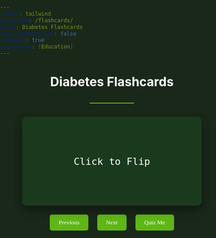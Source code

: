 ```yaml
---
layout: tailwind
permalink: /flashcards/
title: Diabetes Flashcards
show_reading_time: false
comments: true
categories: [Education]
---
```


  <link href="https://fonts.googleapis.com/css2?family=Oxygen+Mono&display=swap" rel="stylesheet">
<style>
    html, body, select {
      color: white !important;
      background-color: #1A281A !important;
      margin: 0 !important;
      padding: 0 !important;
    }
    p {
      font-family: 'Oxygen Mono';
      font-size: 15px;
      color: white;
    }
    /*h1, h2, h3, h4 {
      font-family: 'Oxygen Mono';
      color:#5fb617;
    }*/
    .feature-card {
      background: #1a3a1e;
      transition: all 0.3s ease;
      padding: 20px;
      border-radius: 10px;
      margin: 10px;
      text-align: center;
    }
    .feature-card:hover {
      transform: translateY(-5px);
      box-shadow: 0 10px 20px rgba(0,0,0,0.2);
    }
    .divider {
      width: 100px;
      height: 2px;
      background: #5fb617;
      margin: 30px auto;
    }
    .controls {
      display: flex;
      justify-content: center;
      gap: 20px;
      margin: 20px;
    }
    button {
      background-color: #5fb617;
      border: none;
      color: white;
      padding: 10px 20px;
      font-family: 'Oxygen Mono';
      border-radius: 5px;
      cursor: pointer;
      transition: background 0.3s ease;
    }
    button:hover {
      background-color: #4da514;
    }
    .flashcard {
      cursor: pointer;
      user-select: none;
      background: transparent;
      padding: 0;
      border-radius: 10px;
      font-size: 18px;
      margin: 20px auto;
      width: 80%;
      text-align: center;
      transition: box-shadow 0.3s ease;
      perspective: 1000px;
      height: 200px;
      position: relative;
      box-shadow: 0 10px 20px rgba(0,0,0,0.2);
      min-height: 180px;
      max-width: 500px;
      display: flex;
      align-items: center;
      justify-content: center;
    }
    /*.flashcard:hover {
      /*transform: translateY(-5px);
      box-shadow: 0 10px 20px rgba(0,0,0,0.2);
    }*/
    .flashcard-inner {
      position: relative;
      width: 100%;
      height: 100%;
      transition: transform 0.6s cubic-bezier(.4,2,.6,1);
      transform-style: preserve-3d;
    }
    .flashcard.flipped .flashcard-inner {
      transform: rotateY(180deg);
    }
    .flashcard-front, .flashcard-back {
      position: absolute;
      width: 100%;
      height: 100%;
      backface-visibility: hidden;
      background: #1a3a1e;
      color: #fff;
      border-radius: 10px;
      display: flex;
      align-items: center;
      justify-content: center;
      /*font-size: 22px;*/
      font-family: 'Oxygen Mono', monospace;
      box-sizing: border-box;
      padding: 40px 20px;
      box-shadow: 0 10px 20px rgba(0,0,0,0.2);
    }
    .flashcard-front {
      font-size: 22px;
    }
    .flashcard-back {
      transform: rotateY(180deg);
      background: #2a4a2e;
      color: #b6ffb6;
      font-size: 18px;
    }
</style>
<html>
  <h1 style="text-align:center">Diabetes Flashcards</h1>
  <div class="divider"></div>
  <div id="flashcardContainer">
    <div class="flashcard" id="flashcard">
      <div class="flashcard-inner">
        <div class="flashcard-front" id="flashcardFront">Click to Flip</div>
        <div class="flashcard-back" id="flashcardBack"></div>
      </div>
    </div>
    <div id="cardCounter" style="text-align:center; font-family:'Oxygen Mono'; margin-top:10px; color:#5fb617;"></div>
    <div class="controls">
      <button id="prevBtn">Previous</button>
      <button id="nextBtn">Next</button>
      <button id="quizBtn">Quiz Me</button>
    </div>
  </div>
  <div id="quizSection"></div>

  <script type="module">
    import { pythonURI, fetchOptions } from '{{ site.baseurl }}/assets/js/api/config.js';

    let currentCard = 0;
    let showingTerm = true;
    let flashcards = [];

    const flashcardEl = document.getElementById("flashcard");
    const flashcardFront = document.getElementById("flashcardFront");
    const flashcardBack = document.getElementById("flashcardBack");
    const quizSection = document.getElementById("quizSection");
    const flashcardContainer = document.getElementById("flashcardContainer");

    async function fetchFlashcards() {
      try {
        const response = await fetch(`${pythonURI}/api/flashcards`);
        flashcards = await response.json();
        displayCard();
      } catch (error) {
        flashcardEl.innerText = "Failed to load flashcards. Please try again later.";
        console.error("Error fetching flashcards:", error);
      }
    }

    const cardCounter = document.getElementById("cardCounter");

    // Flip card on click (toggle flipped class)
    flashcardEl.addEventListener("click", () => {
      flashcardEl.classList.toggle("flipped");
      showingTerm = !showingTerm;
    });

    function displayCard() {
      if (flashcards.length === 0) return;
      const card = flashcards[currentCard];
      flashcardFront.innerText = card.term;
      flashcardBack.innerText = card.definition;
      // Always show front when changing card
      flashcardEl.classList.remove("flipped");
      showingTerm = true;
      cardCounter.innerText = `Card ${currentCard + 1} of ${flashcards.length}`;
    }

    function nextCard() {
      if (flashcards.length === 0) return;
      currentCard = (currentCard + 1) % flashcards.length;
      showingTerm = true;
      displayCard();
    }

    function prevCard() {
      if (flashcards.length === 0) return;
      currentCard = (currentCard - 1 + flashcards.length) % flashcards.length;
      showingTerm = true;
      displayCard();
    }

    // Utility to get N random elements from an array
    function getRandomSample(arr, n) {
      const copy = arr.slice();
      for (let i = copy.length - 1; i > 0; i--) {
      const j = Math.floor(Math.random() * (i + 1));
        [copy[i], copy[j]] = [copy[j], copy[i]];
      } 
      return copy.slice(0, n);
    }

    let quizCards = []; // Store the random 10 cards for the current quiz

    function renderQuiz() {
      // Hide flashcards
      flashcardContainer.style.display = "none";
      // Pick 10 random cards for this quiz
      quizCards = getRandomSample(flashcards, Math.min(10, flashcards.length));
      let quizHtml = `
        <form id="quizForm" class="feature-card">
          <h2>Quiz: Type the correct term for each definition</h2>
          <div style="display:flex; flex-direction:column; gap:15px;">
      `;
      quizCards.forEach((card, idx) => {
        quizHtml += `
          <div>
            <label><b>${idx + 1}.</b> ${card.definition}</label><br>
            <input type="text" name="answer${idx}" style="width:100%;padding:5px;margin-top:5px;" autocomplete="off"/>
          </div>
        `;
      });
      quizHtml += `
          </div>
          <div style="margin-top:20px; display:flex; gap:10px; justify-content:center;">
            <button type="button" id="cancelQuizBtn">Cancel</button>
            <button type="submit" id="submitQuizBtn">Submit Quiz</button>
          </div>
          <div id="quizWarning" style="color:orange; margin-top:10px;"></div>
        </form>
      `;
      quizSection.innerHTML = quizHtml;

      document.getElementById("cancelQuizBtn").onclick = () => {
        quizSection.innerHTML = "";
        flashcardContainer.style.display = "";
      };
      document.getElementById("quizForm").onsubmit = handleQuizSubmit;
    }

    function handleQuizSubmit(e) {
      e.preventDefault();
      const form = e.target;
      const answers = [];
      let emptyCount = 0;
      for (let i = 0; i < quizCards.length; i++) {
        const val = form[`answer${i}`].value.trim();
        answers.push(val);
        if (!val) emptyCount++;
      }
      if (emptyCount > 0) {
        document.getElementById("quizWarning").innerText =
          "Are you sure you want to submit? You haven't answered all the questions.";
        // Only submit if user clicks submit again with warning shown
        if (!form.dataset.warned) {
          form.dataset.warned = "true";
          return;
        }
      }
      // Grade quiz
      let score = 0;
      let resultsHtml = `<div class="feature-card"><h2>Quiz Results</h2><ul style="text-align:left;">`;
      quizCards.forEach((card, idx) => {
        const userAns = answers[idx] || "(no answer)";
        const correct = userAns.toLowerCase().trim() === card.term.toLowerCase().trim();
        if (correct) score++;
        resultsHtml += `<li>
          <b>Q${idx + 1}:</b> ${card.definition}<br>
          <span style="color:${correct ? 'limegreen' : 'red'}">
            Your answer: ${userAns}
            ${correct ? "✓" : `✗ (Correct: ${card.term})`}
          </span>
        </li>`;
      });
      resultsHtml += `</ul>
        <h3 style="text-align:center;">Score: ${score} / ${quizCards.length}</h3>
        <div style="text-align:center;">
          <button id="retakeQuizBtn">Retake Quiz</button>
        </div>
      </div>`;
      quizSection.innerHTML = resultsHtml;
      document.getElementById("retakeQuizBtn").onclick = () => {
        renderQuiz();
      };
      // Show flashcards again after quiz is submitted
      flashcardContainer.style.display = "";
    }

    function startQuiz() {
      if (flashcards.length === 0) return;
      renderQuiz();
    }

    document.getElementById("nextBtn").addEventListener("click", nextCard);
    document.getElementById("prevBtn").addEventListener("click", prevCard);
    document.getElementById("quizBtn").addEventListener("click", startQuiz);

    fetchFlashcards();
  </script>
</html>

